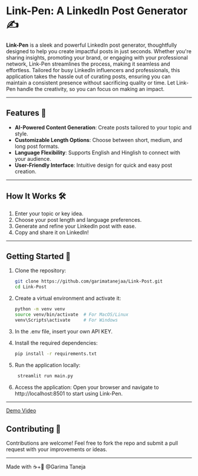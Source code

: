 # Link-Pen: A LinkedIn Post Generator ✍️

**Link-Pen** is a sleek and powerful LinkedIn post generator, thoughtfully designed to help you create impactful posts in just seconds. Whether you're sharing insights, promoting your brand, or engaging with your professional network, Link-Pen streamlines the process, making it seamless and effortless. Tailored for busy LinkedIn influencers and professionals, this application takes the hassle out of curating posts, ensuring you can maintain a consistent presence without sacrificing quality or time. Let Link-Pen handle the creativity, so you can focus on making an impact.

---

## Features 🌟
- **AI-Powered Content Generation**: Create posts tailored to your topic and style.
- **Customizable Length Options**: Choose between short, medium, and long post formats.
- **Language Flexibility**: Supports English and Hinglish to connect with your audience.
- **User-Friendly Interface**: Intuitive design for quick and easy post creation.

---

## How It Works 🛠️
1. Enter your topic or key idea.
2. Choose your post length and language preferences.
3. Generate and refine your LinkedIn post with ease.
4. Copy and share it on LinkedIn!

---

## Getting Started 🚀
1. Clone the repository:
   ```bash
   git clone https://github.com/garimatanejaa/Link-Post.git
   cd Link-Post
2. Create a virtual environment and activate it:
   ```bash
   python -m venv venv
   source venv/bin/activate  # For MacOS/Linux
   venv\Scripts\activate     # For Windows
3. In the .env file, insert your own API KEY.

3. Install the required dependencies:
   ```bash
   pip install -r requirements.txt
4.  Run the application locally:
    ```bash
     streamlit run main.py
5. Access the application: Open your browser and navigate to http://localhost:8501 to start using Link-Pen.
---
[Demo Video](https://youtu.be/F6kTmDXP3Rg)


## Contributing 🤝
Contributions are welcome! Feel free to fork the repo and submit a pull request with your improvements or ideas.

---
Made with ☕️+🫶 @Garima Taneja 
